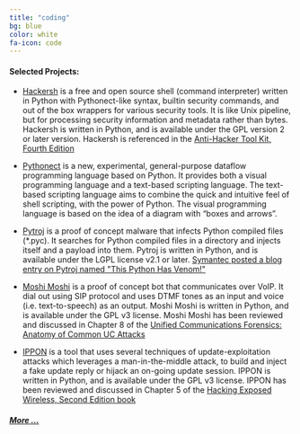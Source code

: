```yaml
---
title: "coding"
bg: blue
color: white
fa-icon: code
---
```


#### Selected Projects:

- [Hackersh](http://www.hackersh.org) is a free and open source shell (command interpreter) written in Python with Pythonect-like syntax, builtin security commands, and out of the box wrappers for various security tools. It is like Unix pipeline, but for processing security information and metadata rather than bytes. Hackersh is written in Python, and is available under the GPL version 2 or later version. Hackersh is referenced in the [Anti-Hacker Tool Kit, Fourth Edition](https://books.google.com/books?id=NyyvAgAAQBAJ&q=hackersh&dq=hackersh&hl=en&sa=X&ved=0ahUKEwjJh_vW-OvJAhUGdT4KHU1_CNwQ6AEIJDAB)

- [Pythonect](http://www.pythonect.org) is a new, experimental, general-purpose dataflow programming language based on Python. It provides both a visual programming language and a text-based scripting language. The text-based scripting language aims to combine the quick and intuitive feel of shell scripting, with the power of Python. The visual programming language is based on the idea of a diagram with “boxes and arrows”.

- [Pytroj](https://github.com/jgeralnik/Pytroj) is a proof of concept malware that infects Python compiled files (*.pyc). It searches for Python compiled files in a directory and injects itself and a payload into them. Pytroj is written in Python, and is available under the LGPL license v2.1 or later. [Symantec posted a blog entry on Pytroj named "This Python Has Venom!"](https://web.archive.org/web/20121227063247/http://www.symantec.com/connect/blogs/python-has-venom)

- [Moshi Moshi](https://code.google.com/p/moshimoshi/) is a proof of concept bot that communicates over VoIP. It dial out using SIP protocol and uses DTMF tones as an input and voice (i.e. text-to-speech) as an output. Moshi Moshi is written in Python, and is available under the GPL v3 license. Moshi Moshi has been reviewed and discussed in Chapter 8 of the [Unified Communications Forensics: Anatomy of Common UC Attacks](https://books.google.com/books?id=9lmatCF6L7YC&pg=PA117&dq=MoshiMoshi+Bot&hl=en&sa=X&ved=0ahUKEwim8bLu9-vJAhXIbSYKHdTwC8wQ6AEIHDAA#v=onepage&q=MoshiMoshi%20Bot&f=false)

- [IPPON](https://code.google.com/p/ippon-mitm/) is a tool that uses several techniques of update-exploitation attacks which leverages a man-in-the-middle attack, to build and inject a fake update reply or hijack an on-going update session. IPPON is written in Python, and is available under the GPL v3 license. IPPON has been reviewed and discussed in Chapter 5 of the [Hacking Exposed Wireless, Second Edition book](https://books.google.com/books?source=gbs_search_r&cad=&&ei=e1t_T6CqCIfc9AT-xcTxBw&id=_22wK66-Dh8C&dq=ippon-mitm&q=IPPON#v=onepage&q=IPPON&f=false)

#### *[More ...](http://github.com/ikotler)*
